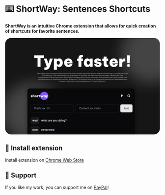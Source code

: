# ⌨️ ShortWay: Sentences Shortcuts

**ShortWay is an intuitive Chrome extension that allows for quick creation of shortcuts for favorite sentences.**

![showcase](./media/showcase.png)

## 🚀 Install extension
Install extension on [Chrome Web Store](https://chromewebstore.google.com/detail/shortway-sentences-shortc/pbhonogpponfjadbooggcackpbcghidi)

## 💙 Support

If you like my work, you can support me on
[PayPal](https://www.paypal.com/paypalme/cresvinn)!
